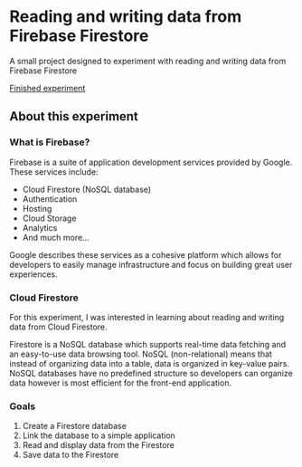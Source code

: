 # Reading and writing data from Firebase Firestore
A small project designed to experiment with reading and writing data from Firebase Firestore

[Finished experiment](https://beterry.github.io/firebase-bagels/)

## About this experiment

### What is Firebase?

Firebase is a suite of application development services provided by Google. These services include: 

- Cloud Firestore (NoSQL database)
- Authentication
- Hosting
- Cloud Storage
- Analytics
- And much more…

Google describes these services as a cohesive platform which allows for developers to easily manage infrastructure and focus on building great user experiences. 

### Cloud Firestore

For this experiment, I was interested in learning about reading and writing data from Cloud Firestore. 

Firestore is a NoSQL database which supports real-time data fetching and an easy-to-use data browsing tool. NoSQL (non-relational) means that instead of organizing data into a table, data is organized in key-value pairs. NoSQL databases have no predefined structure so developers can organize data however is most efficient for the front-end application.

### Goals

1. Create a Firestore database
2. Link the database to a simple application
3. Read and display data from the Firestore
4. Save data to the Firestore
